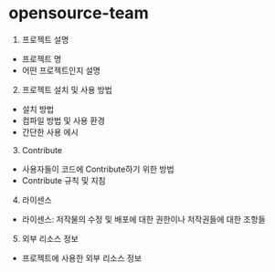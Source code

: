 # opensource-team

1. 프로젝트 설명
- 프로젝트 명
- 어떤 프로젝트인지 설명

2. 프로젝트 설치 및 사용 방법
- 설치 방법
- 컴파일 방법 및 사용 환경
- 간단한 사용 에시

3. Contribute
- 사용자들이 코드에 Contribute하기 위한 방법
- Contribute 규칙 및 지침

4. 라이센스
- 라이센스: 저작물의 수정 및 배포에 대한 권한이나 저작권들에 대한 조항들

5. 외부 리소스 정보
- 프로젝트에 사용한 외부 리소스 정보
